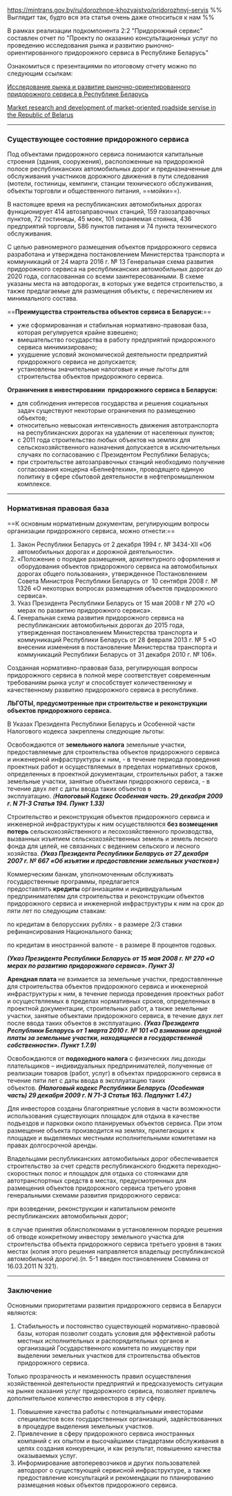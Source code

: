 https://mintrans.gov.by/ru/dorozhnoe-khozyajstvo/pridorozhnyj-servis
%% Выглядит так, будто вся эта статья очень даже относиться к нам %%


В рамках реализации подкомпонента 2:2 "Придорожный сервис" составлен отчет по "Проекту по оказанию консультационных услуг по проведению исследования рынка и развитию рыночно-ориентированного придорожного сервиса в Республике Беларусь"

Ознакомиться с презентациями по итоговому отчету можно по следующим ссылкам: 

[Исследование рынка и развитие рыночно-ориентированного придорожного сервиса в Республике Беларусь](https://mintrans.gov.by/uploads/files/Prezentatsija-1.pdf) 

[Market research and development of market-oriented roadside servise in the Republic of Belarus](https://mintrans.gov.by/uploads/files/Prezentatsija-english-compressed-1.pdf)

---

### Существующее состояние придорожного сервиса

Под объектами придорожного сервиса понимаются капитальные строения (здания, сооружения), расположенные на придорожной полосе республиканских автомобильных дорог и предназначенные для обслуживания участников дорожного движения в пути следования (мотели, гостиницы, кемпинги, станции технического обслуживания, объекты торговли и общественного питания, ==мойки==).

В настоящее время на республиканских автомобильных дорогах функционирует 414 автозаправочных станций, 159 газозаправочных пунктов, 72 гостиницы, 45 моек, 101 охраняемая стоянка, 436 предприятий торговли, 586 пунктов питания и 74 пункта технического обслуживания.

С целью равномерного размещения объектов придорожного сервиса разработана и утверждена постановлением Министерства транспорта и коммуникаций от 24 марта 2016 г. № 13 Генеральная схема развития придорожного сервиса на республиканских автомобильных дорогах до 2020 года, согласованная со всеми заинтересованными. В схеме указаны места на автодорогах, в которых уже ведется строительство, а также предлагаемые для размещения объекты, с перечислением их минимального состава.

==**Преимущества строительства объектов сервиса в Беларуси:**==

- уже сформированная и стабильная нормативно-правовая база, которая регулируется крайне взвешено;
- вмешательство государства в работу предприятий придорожного сервиса минимизировано;
- ухудшение условий экономической деятельности предприятий придорожного сервиса не допускается;
- установлены значительные налоговые и иные льготы для строительства объектов придорожного сервиса.

**Ограничения в инвестировании  придорожного сервиса в Беларуси:**

- для соблюдения интересов государства и решения социальных задач существуют некоторые ограничения по размещению объектов;
- относительно невысокая интенсивность движения автотранспорта на республиканских дорогах на удалении от населенных пунктов;
- с 2011 года строительство любых объектов на землях для сельскохозяйственного назначения допускается в исключительных случаях по согласованию с Президентом Республики Беларусь;
- при строительстве автозаправочных станций необходимо получение согласования концерна «Белнефтехим», проводящего единую политику в сфере сбытовой деятельности в нефтепромышленном комплексе.

---

### Нормативная правовая база

==К основным нормативным документам, регулирующим вопросы организации придорожного сервиса, можно отнести:==

1. Закон Республики Беларусь от 2 декабря 1994 г. № 3434-XII «Об автомобильных дорогах и дорожной деятельности».
2. «Положение о порядке размещения, архитектурного оформления и оборудования объектов придорожного сервиса на автомобильных дорогах общего пользования», утвержденное Постановлением Совета Министров Республики Беларусь от  10 сентября 2008 г. № 1326 «О некоторых вопросах размещения объектов придорожного сервиса».
3. Указ Президента Республики Беларусь от 15 мая 2008 г № 270 «О мерах по развитию придорожного сервиса».
4. Генеральная схема развития придорожного сервиса на республиканских автомобильных дорогах до 2015 года, утвержденная постановлением Министерства транспорта и коммуникаций Республики Беларусь от 28 февраля 2013 г. № 5 «О внесении изменения в постановление Министерства транспорта и коммуникаций Республики Беларусь от 31 декабря 2010 г. № 106».

Созданная нормативно-правовая база, регулирующая вопросы придорожного сервиса в полной мере соответствует современным требованиям рынка услуг и способствует количественному и качественному развитию придорожного сервиса в республике.

**ЛЬГОТЫ, предусмотренные при строительстве и реконструкции объектов придорожного сервиса.**

В Указах Президента Республики Беларусь и Особенной части Налогового кодекса закреплены следующие льготы:

Освобождаются от **земельного налога** земельные участки, предоставляемые для строительства объектов придорожного сервиса и инженерной инфраструктуры к ним, - в течение периода проведения проектных работ и осуществляемых в пределах нормативных сроков, определенных в проектной документации, строительных работ, а также земельные участки, занятые объектами придорожного сервиса, - в течение двух лет с даты ввода таких объектов в эксплуатацию. _(**Налоговый Кодекс Особенная часть. 29 декабря 2009 г. N 71-З Статья 194. Пункт 1.33)**_

Строительство и реконструкция объектов придорожного сервиса и инженерной инфраструктуры к ним осуществляются **без возмещения потерь** сельскохозяйственного и лесохозяйственного производства, вызванных изъятием сельскохозяйственных земель и земель лесного фонда для целей, не связанных с ведением сельского и лесного хозяйства. **_(Указ Президента Республики Беларусь от 27 декабря 2007 г. № 667 «Об изъятии и предоставлении земельных участков»)_**

Коммерческим банкам, уполномоченным обслуживать государственные программы, предлагается предоставлять **кредиты** организациям и индивидуальным предпринимателям для строительства и реконструкции объектов придорожного сервиса и инженерной инфраструктуры к ним на срок до пяти лет по следующим ставкам:

по кредитам в белорусских рублях - в размере 2/3 ставки рефинансирования Национального банка;

по кредитам в иностранной валюте - в размере 8 процентов годовых.

**_(Указ Президента Республики Беларусь от 15 мая 2008 г. № 270 «О мерах по развитию придорожного сервиса». Пункт 3)_**

**Арендная плата** не взимается за земельные участки, предоставленные для строительства объектов придорожного сервиса и инженерной инфраструктуры к ним, в течение периода проведения проектных работ и осуществляемых в пределах нормативных сроков, определенных в проектной документации, строительных работ, а также земельные участки, занятые объектами придорожного сервиса, в течение двух лет после ввода таких объектов в эксплуатацию. **_(Указ Президента Республики Беларусь от 1 марта 2010 г. № 101 «О взимании арендной платы за земельные участки, находящиеся в государственной собственности». Пункт 1.7.9)_**

Освобождаются от **подоходного налога** с физических лиц доходы плательщиков – индивидуальных предпринимателей, полученные от реализации товаров (работ, услуг) в объектах придорожного сервиса в течение пяти лет с даты ввода в эксплуатацию таких объектов. **_(Налоговый кодекс Республики Беларусь (Особенная часть) 29 декабря 2009 г. N 71-З Статья 163. Подпункт 1.47.)_**

Для инвесторов созданы благоприятные условия в части возможности использования существующих площадок для отдыха в качестве подъездов и парковки около планируемых объектов сервиса. При этом размещение объекта производится на землях, прилегающих к площадке и выделяемых местными исполнительными комитетами на правах долгосрочной аренды.

Владельцами республиканских автомобильных дорог обеспечивается строительство за счет средств республиканского бюджета переходно-скоростных полос и площадок для отдыха со стоянками для автотранспортных средств в местах, предусмотренных для размещения объектов придорожного сервиса третьего уровня генеральными схемами развития придорожного сервиса:

при возведении, реконструкции и капитальном ремонте республиканских автомобильных дорог;

в случае принятия облисполкомами в установленном порядке решения об отводе конкретному инвестору земельного участка для строительства объекта придорожного сервиса третьего уровня в таких местах (копия этого решения направляется владельцу республиканской автомобильной дороги).(п. 5-1 введен постановлением Совмина от 16.03.2011 N 321).

---

### Заключение

Основными приоритетами развития придорожного сервиса в Беларуси являются:

1. Стабильность и постоянство существующей нормативно-правовой базы, которая позволит создать условия для эффективной работы местных исполнительных и распорядительных органов и организаций Государственного комитета по имуществу при выделении земельных участков для строительства объектов придорожного сервиса.

Только прозрачность и неизменность правил осуществления хозяйственной деятельности предприятий и предсказуемость ситуации на рынке оказания услуг придорожного сервиса, позволяет привлечь дополнительное количество инвесторов в эту сферу.

1. Повышение качества работы с потенциальными инвесторами специалистов всех государственных организаций, задействованных в процедуре выделения земельных участков.
2. Привлечение в сферу придорожного сервиса иностранных компаний с их опытом и высочайшими стандартами обслуживания в целях создания конкуренции, и как результат, повышению качества оказываемых услуг.
3. Информирование автоперевозчиков и других пользователей автодорог о существующей сервисной инфраструктуре, а также предоставление консультаций и рекомендации по планированию размещения новых объектов придорожного сервиса.